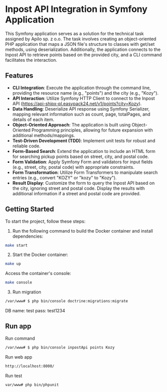 # Inpost API Integration in Symfony Application

This Symfony application serves as a solution for the technical task assigned by Apilo sp. z o.o. The task involves creating an object-oriented PHP application that maps a JSON file's structure to classes with get/set methods, using deserialization. Additionally, the application connects to the Inpost API to retrieve points based on the provided city, and a CLI command facilitates the interaction.

## Features

- **CLI Integration**: Execute the application through the command line, providing the resource name (e.g., "points") and the city (e.g., "Kozy").
- **API Interaction**: Utilize Symfony HTTP Client to connect to the Inpost API (https://api-shipx-pl.easypack24.net/v1/points?city=Kozy).
- **Data Handling**: Deserialize API response using Symfony Serializer, mapping relevant information such as count, page, totalPages, and details of each item.
- **Object-Oriented Approach**: The application is built using Object-Oriented Programming principles, allowing for future expansion with additional methods/mappings.
- **Test-Driven Development (TDD)**: Implement unit tests for robust and reliable code.
- **Form-Based Search**: Extend the application to include an HTML form for searching pickup points based on street, city, and postal code.
- **Form Validation**: Apply Symfony Form and validators for input fields (e.g., street, city, postal code) with appropriate constraints.
- **Form Transformation**: Utilize Form Transformers to manipulate search entries (e.g., convert "KOZY" or "kozy" to "Kozy").
- **Result Display**: Customize the form to query the Inpost API based on the city, ignoring street and postal code. Display the results with additional information if a street and postal code are provided.

## Getting Started

To start the project, follow these steps:

1. Run the following command to build the Docker container and install dependencies:

```bash
make start
```

2. Start the Docker container:

```bash
make up
```

Access the container's console:

```bash
make console
```

3. Run migration
```bash
/var/www# $ php bin/console doctrine:migrations:migrate
```

DB 
name: test
pass: test1234


## Run app

Run command
```bash
/var/www# $ php bin/console inpostApi points Kozy
```
Run web app
```bash
http://localhost:8000/
```
Run test
```bash
var/www# php bin/phpunit
```
